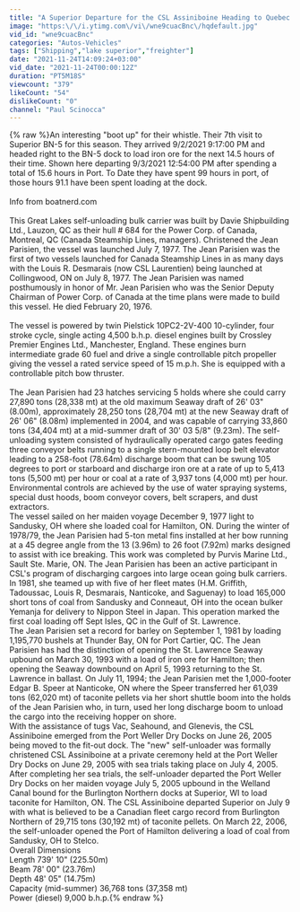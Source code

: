 ```yaml
---
title: "A Superior Departure for the CSL Assiniboine Heading to Quebec!   September 03, 2021"
image: "https:\/\/i.ytimg.com\/vi\/wne9cuacBnc\/hqdefault.jpg"
vid_id: "wne9cuacBnc"
categories: "Autos-Vehicles"
tags: ["Shipping","lake superior","freighter"]
date: "2021-11-24T14:09:24+03:00"
vid_date: "2021-11-24T00:00:12Z"
duration: "PT5M18S"
viewcount: "379"
likeCount: "54"
dislikeCount: "0"
channel: "Paul Scinocca"
---
```

{% raw %}An interesting &quot;boot up&quot; for their whistle. Their 7th visit to Superior BN-5 for this season. They arrived 9/2/2021  9:17:00 PM and headed right to the BN-5 dock to load iron ore for the next 14.5 hours of their time. Shown here departing 9/3/2021  12:54:00 PM after spending a total of 15.6 hours in Port.  To Date they have spent 99 hours in port, of those hours 91.1 have been spent loading at the dock. <br /><br />Info from boatnerd.com<br /><br />This Great Lakes self-unloading bulk carrier was built by Davie Shipbuilding Ltd., Lauzon, QC as their hull # 684 for the Power Corp. of Canada, Montreal, QC (Canada Steamship Lines, managers). Christened the Jean Parisien, the vessel was launched July 7, 1977. The Jean Parisien was the first of two vessels launched for Canada Steamship Lines in as many days with the Louis R. Desmarais (now CSL Laurentien) being launched at Collingwood, ON on July 8, 1977. The Jean Parisien was named posthumously in honor of Mr. Jean Parisien who was the Senior Deputy Chairman of Power Corp. of Canada at the time plans were made to build this vessel. He died February 20, 1976.<br /><br />The vessel is powered by twin Pielstick 10PC2-2V-400 10-cylinder, four stroke cycle, single acting 4,500 b.h.p. diesel engines built by Crossley Premier Engines Ltd., Manchester, England.  These engines burn intermediate grade 60 fuel and drive a single controllable pitch propeller giving the vessel a rated service speed of 15 m.p.h. She is equipped with a controllable pitch bow thruster.<br /><br />The Jean Parisien had 23 hatches servicing 5 holds where she could carry 27,890 tons (28,338 mt) at the old maximum Seaway draft of 26' 03&quot; (8.00m), approximately 28,250 tons (28,704 mt) at the new Seaway draft of 26' 06&quot; (8.08m) implemented in 2004, and was capable of carrying 33,860 tons (34,404 mt) at a mid-summer draft of 30' 03 5/8&quot; (9.23m). The self-unloading system consisted of hydraulically operated cargo gates feeding three conveyor belts running to a single stern-mounted loop belt elevator leading to a 258-foot (78.64m) discharge boom that can be swung 105 degrees to port or starboard and discharge iron ore at a rate of up to 5,413 tons (5,500 mt) per hour or coal at a rate of 3,937 tons (4,000 mt) per hour. Environmental controls are achieved by the use of water spraying systems, special dust hoods, boom conveyor covers, belt scrapers, and dust extractors.<br />The vessel sailed on her maiden voyage December 9, 1977 light to Sandusky, OH where she loaded coal for Hamilton, ON. During the winter of 1978/79, the Jean Parisien had 5-ton metal fins installed at her bow running at a 45 degree angle from the 13 (3.96m) to 26 foot (7.92m) marks designed to assist with ice breaking. This work was completed by Purvis Marine Ltd., Sault Ste. Marie, ON. The Jean Parisien has been an active participant in CSL's program of discharging cargoes into large ocean going bulk carriers. In 1981, she teamed up with five of her fleet mates (H.M. Griffith, Tadoussac, Louis R, Desmarais, Nanticoke, and Saguenay) to load 165,000 short tons of coal from Sandusky and Conneaut, OH into the ocean bulker Yemanja for delivery to Nippon Steel in Japan. This operation marked the first coal loading off Sept Isles, QC in the Gulf of St. Lawrence.<br />The Jean Parisien set a record for barley on September 1, 1981 by loading 1,195,770 bushels at Thunder Bay, ON for Port Cartier, QC. The Jean Parisien has had the distinction of opening the St. Lawrence Seaway upbound on March 30, 1993 with a load of iron ore for Hamilton; then opening the Seaway downbound on April 5, 1993 returning to the St. Lawrence in ballast. On July 11, 1994; the Jean Parisien met the 1,000-footer Edgar B. Speer at Nanticoke, ON where the Speer transferred her 61,039 tons (62,020 mt) of taconite pellets via her short shuttle boom into the holds of the Jean Parisien who, in turn, used her long discharge boom to unload the cargo into the receiving hopper on shore.<br />With the assistance of tugs Vac, Seahound, and Glenevis, the CSL Assiniboine emerged from the Port Weller Dry Docks on June 26, 2005 being moved to the fit-out dock.  The &quot;new&quot; self-unloader was formally christened CSL Assiniboine at a private ceremony held at the Port Weller Dry Docks on June 29, 2005 with sea trials taking place on July 4, 2005.  After completing her sea trials, the self-unloader departed the Port Weller Dry Docks on her maiden voyage July 5, 2005 upbound in the Welland Canal bound for the Burlington Northern docks at Superior, WI to load taconite for Hamilton, ON.  The CSL Assiniboine departed Superior on July 9 with what is believed to be a Canadian fleet cargo record from Burlington Northern of 29,715 tons (30,192 mt) of taconite pellets.  On March 22, 2006, the self-unloader opened the Port of Hamilton delivering a load of coal from Sandusky, OH to Stelco.<br />Overall Dimensions <br />Length  739' 10&quot; (225.50m)<br />Beam  78' 00&quot; (23.76m)<br />Depth  48' 05&quot; (14.75m)<br />Capacity (mid-summer)  36,768 tons (37,358 mt)<br />Power (diesel)  9,000 b.h.p.{% endraw %}
